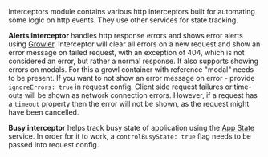 Interceptors module contains various http interceptors built for automating some logic on http events. They use other services for state tracking.

<b>Alerts interceptor</b> handles http response errors and shows error alerts using <a href="#growler">Growler</a>. Interceptor will clear all errors on a new request and show an error message on failed request, with an exception of 404, which is not considered an error, but rather a normal response. It also supports showing errors on modals. For this a growl container with reference "modal" needs to be present. If you want to not show an error message on error - provide `ignoreErrors: true` in request config. Client side request failures or time-outs will be shown as network connection errors. However, if a request has a `timeout` property then the error will not be shown, as the request might have been cancelled.

<b>Busy interceptor</b> helps track busy state of application using the <a href="#appState">App State</a> service. In order for it to work, a `controlBusyState: true` flag needs to be passed into request config.